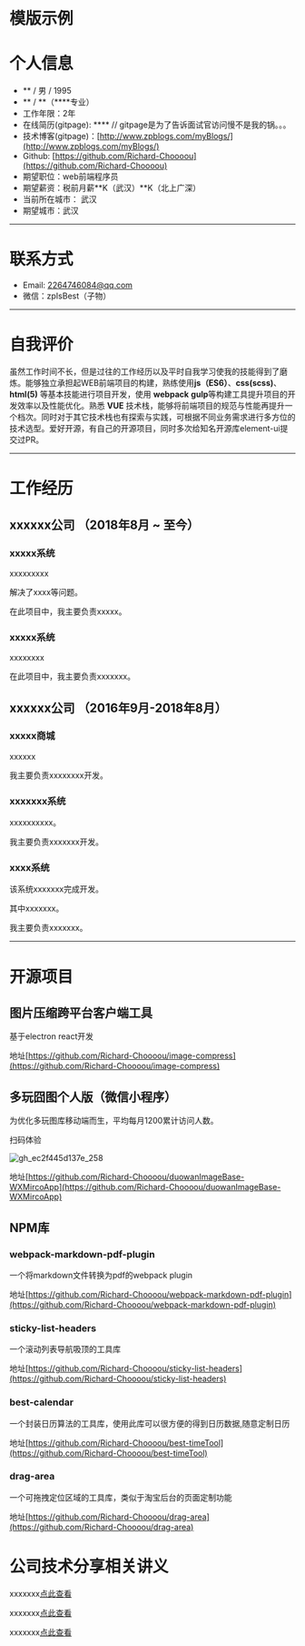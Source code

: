 # 模版示例

# 个人信息

* ** / 男 / 1995
* ** / **（****专业）
* 工作年限：2年
* 在线简历(gitpage): **** // gitpage是为了告诉面试官访问慢不是我的锅。。。
* 技术博客(gitpage)：[http://www.zpblogs.com/myBlogs/](http://www.zpblogs.com/myBlogs/)
* Github: [https://github.com/Richard-Choooou](https://github.com/Richard-Choooou)
* 期望职位：web前端程序员
* 期望薪资：税前月薪**K（武汉）**K（北上广深）
* 当前所在城市： 武汉
* 期望城市：武汉

---

# 联系方式
* Email: 2264746084@qq.com
* 微信：zpIsBest（子物）

---

# 自我评价
虽然工作时间不长，但是过往的工作经历以及平时自我学习使我的技能得到了磨炼。能够独立承担起WEB前端项目的构建，熟练使用**js（ES6）**、**css(scss)**、**html(5)** 等基本技能进行项目开发，使用 **webpack** **gulp**等构建工具提升项目的开发效率以及性能优化。熟悉 **VUE** 技术栈，能够将前端项目的规范与性能再提升一个档次。同时对于其它技术栈也有探索与实践，可根据不同业务需求进行多方位的技术选型。爱好开源，有自己的开源项目，同时多次给知名开源库element-ui提交过PR。

---

# 工作经历

## xxxxxx公司 （2018年8月 ~ 至今）

### xxxxx系统

xxxxxxxxx

解决了xxxx等问题。

在此项目中，我主要负责xxxxx。

### xxxxx系统
xxxxxxxx

在此项目中，我主要负责xxxxxxx。

## xxxxxx公司 （2016年9月-2018年8月）
### xxxxx商城
xxxxxx

我主要负责xxxxxxxx开发。

### xxxxxxx系统
xxxxxxxxxx。

我主要负责xxxxxxx开发。

### xxxx系统
该系统xxxxxxx完成开发。

其中xxxxxxx。

我主要负责xxxxxxx。

---

# 开源项目

## 图片压缩跨平台客户端工具
基于electron react开发

地址[https://github.com/Richard-Choooou/image-compress](https://github.com/Richard-Choooou/image-compress)

## 多玩囧图个人版（微信小程序） 
为优化多玩图库移动端而生，平均每月1200累计访问人数。

扫码体验

![gh_ec2f445d137e_258](https://user-images.githubusercontent.com/23492006/50738344-d0e42c00-120d-11e9-9838-f4c583b2b27e.jpg)

地址[https://github.com/Richard-Choooou/duowanImageBase-WXMircoApp](https://github.com/Richard-Choooou/duowanImageBase-WXMircoApp)

## NPM库
### webpack-markdown-pdf-plugin
一个将markdown文件转换为pdf的webpack plugin

地址[https://github.com/Richard-Choooou/webpack-markdown-pdf-plugin](https://github.com/Richard-Choooou/webpack-markdown-pdf-plugin)
### sticky-list-headers
一个滚动列表导航吸顶的工具库

地址[https://github.com/Richard-Choooou/sticky-list-headers](https://github.com/Richard-Choooou/sticky-list-headers)

### best-calendar
一个封装日历算法的工具库，使用此库可以很方便的得到日历数据,随意定制日历

地址[https://github.com/Richard-Choooou/best-timeTool](https://github.com/Richard-Choooou/best-timeTool)

### drag-area
一个可拖拽定位区域的工具库，类似于淘宝后台的页面定制功能

地址[https://github.com/Richard-Choooou/drag-area](https://github.com/Richard-Choooou/drag-area)


# 公司技术分享相关讲义

xxxxxxx[点此查看](https://www.baidu.com)

xxxxxxx[点此查看](https://www.baidu.com)

xxxxxxx[点此查看](https://www.baidu.com)


